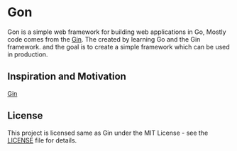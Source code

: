 # Gon

Gon is a simple web framework for building web applications in Go, Mostly code comes from the [Gin](https://github.com/gin-gonic/gin). The created by learning Go and the Gin framework. and the goal is to create a simple framework which can be used in production.

## Inspiration and Motivation

[Gin](https://github.com/gin-gonic/gin)

## License

This project is licensed same as Gin under the MIT License - see the [LICENSE](./LICENSE) file for details.